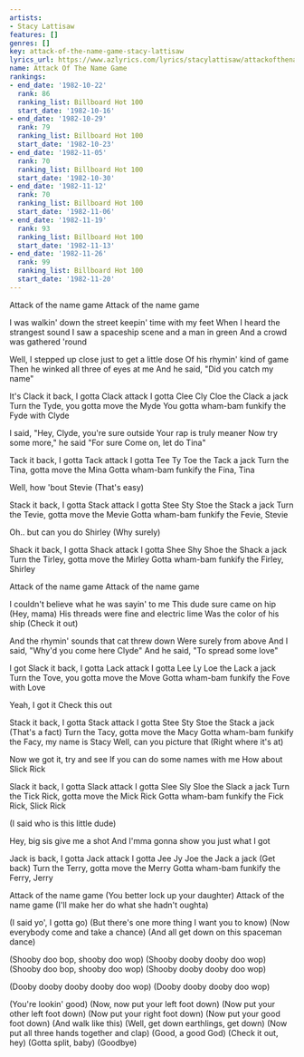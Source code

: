 ```yaml
---
artists:
- Stacy Lattisaw
features: []
genres: []
key: attack-of-the-name-game-stacy-lattisaw
lyrics_url: https://www.azlyrics.com/lyrics/stacylattisaw/attackofthenamegame.html
name: Attack Of The Name Game
rankings:
- end_date: '1982-10-22'
  rank: 86
  ranking_list: Billboard Hot 100
  start_date: '1982-10-16'
- end_date: '1982-10-29'
  rank: 79
  ranking_list: Billboard Hot 100
  start_date: '1982-10-23'
- end_date: '1982-11-05'
  rank: 70
  ranking_list: Billboard Hot 100
  start_date: '1982-10-30'
- end_date: '1982-11-12'
  rank: 70
  ranking_list: Billboard Hot 100
  start_date: '1982-11-06'
- end_date: '1982-11-19'
  rank: 93
  ranking_list: Billboard Hot 100
  start_date: '1982-11-13'
- end_date: '1982-11-26'
  rank: 99
  ranking_list: Billboard Hot 100
  start_date: '1982-11-20'
---
```


Attack of the name game
Attack of the name game

I was walkin' down the street keepin' time with my feet
When I heard the strangest sound
I saw a spaceship scene and a man in green
And a crowd was gathered 'round

Well, I stepped up close just to get a little dose
Of his rhymin' kind of game
Then he winked all three of eyes at me
And he said, "Did you catch my name"

It's Clack it back, I gotta Clack attack
I gotta Clee Cly Cloe the Clack a jack
Turn the Tyde, you gotta move the Myde
You gotta wham-bam funkify the Fyde with Clyde

I said, "Hey, Clyde, you're sure outside
Your rap is truly meaner
Now try some more," he said "For sure
Come on, let do Tina"

Tack it back, I gotta Tack attack
I gotta Tee Ty Toe the Tack a jack
Turn the Tina, gotta move the Mina
Gotta wham-bam funkify the Fina, Tina

Well, how 'bout Stevie
(That's easy)

Stack it back, I gotta Stack attack
I gotta Stee Sty Stoe the Stack a jack
Turn the Tevie, gotta move the Mevie
Gotta wham-bam funkify the Fevie, Stevie

Oh.. but can you do Shirley
(Why surely)

Shack it back, I gotta Shack attack
I gotta Shee Shy Shoe the Shack a jack
Turn the Tirley, gotta move the Mirley
Gotta wham-bam funkify the Firley, Shirley

Attack of the name game
Attack of the name game

I couldn't believe what he was sayin' to me
This dude sure came on hip (Hey, mama)
His threads were fine and electric lime
Was the color of his ship (Check it out)

And the rhymin' sounds that cat threw down
Were surely from above
And I said, "Why'd you come here Clyde"
And he said, "To spread some love"

I got Slack it back, I gotta Lack attack
I gotta Lee Ly Loe the Lack a jack
Turn the Tove, you gotta move the Move
Gotta wham-bam funkify the Fove with Love

Yeah, I got it
Check this out

Stack it back, I gotta Stack attack
I gotta Stee Sty Stoe the Stack a jack (That's a fact)
Turn the Tacy, gotta move the Macy
Gotta wham-bam funkify the Facy, my name is Stacy
Well, can you picture that (Right where it's at)

Now we got it, try and see
If you can do some names with me
How about Slick Rick

Slack it back, I gotta Slack attack
I gotta Slee Sly Sloe the Slack a jack
Turn the Tick Rick, gotta move the Mick Rick
Gotta wham-bam funkify the Fick Rick, Slick Rick

(I said who is this little dude)

Hey, big sis give me a shot
And I'mma gonna show you just what I got

Jack is back, I gotta Jack attack
I gotta Jee Jy Joe the Jack a jack (Get back)
Turn the Terry, gotta move the Merry
Gotta wham-bam funkify the Ferry, Jerry

Attack of the name game (You better lock up your daughter)
Attack of the name game (I'll make her do what she hadn't oughta)

(I said yo', I gotta go)
(But there's one more thing I want you to know)
(Now everybody come and take a chance)
(And all get down on this spaceman dance)

(Shooby doo bop, shooby doo wop)
(Shooby dooby dooby doo wop)
(Shooby doo bop, shooby doo wop)
(Shooby dooby dooby doo wop)

(Dooby dooby dooby dooby doo wop)
(Dooby dooby dooby doo wop)

(You're lookin' good)
(Now, now put your left foot down)
(Now put your other left foot down)
(Now put your right foot down)
(Now put your good foot down)
(And walk like this)
(Well, get down earthlings, get down)
(Now put all three hands together and clap)
(Good, a good God)
(Check it out, hey)
(Gotta split, baby)
(Goodbye)



